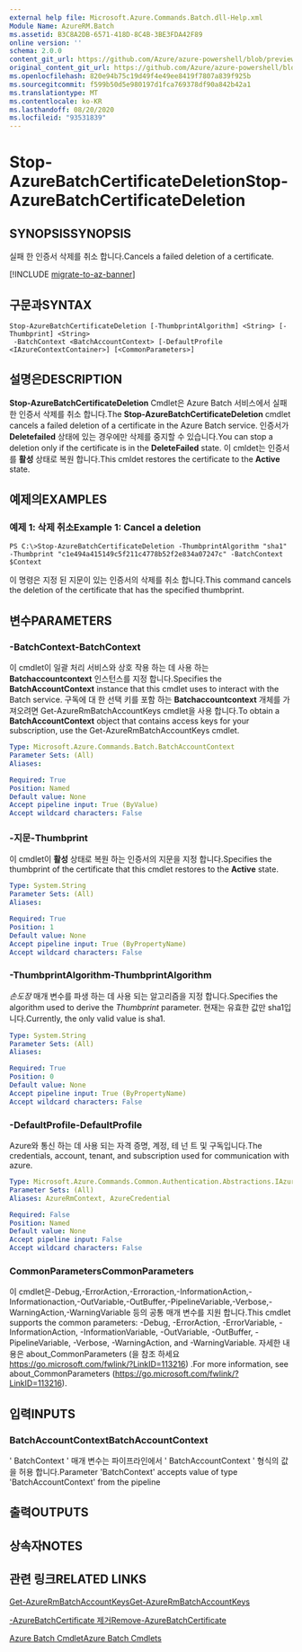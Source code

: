 ```yaml
---
external help file: Microsoft.Azure.Commands.Batch.dll-Help.xml
Module Name: AzureRM.Batch
ms.assetid: B3C8A2DB-6571-418D-8C4B-3BE3FDA42F89
online version: ''
schema: 2.0.0
content_git_url: https://github.com/Azure/azure-powershell/blob/preview/src/ResourceManager/AzureBatch/Commands.Batch/help/Stop-AzureBatchCertificateDeletion.md
original_content_git_url: https://github.com/Azure/azure-powershell/blob/preview/src/ResourceManager/AzureBatch/Commands.Batch/help/Stop-AzureBatchCertificateDeletion.md
ms.openlocfilehash: 820e94b75c19d49f4e49ee8419f7807a839f925b
ms.sourcegitcommit: f599b50d5e980197d1fca769378df90a842b42a1
ms.translationtype: MT
ms.contentlocale: ko-KR
ms.lasthandoff: 08/20/2020
ms.locfileid: "93531839"
---
```

# <span data-ttu-id="9cb9a-101">Stop-AzureBatchCertificateDeletion</span><span class="sxs-lookup"><span data-stu-id="9cb9a-101">Stop-AzureBatchCertificateDeletion</span></span>

## <span data-ttu-id="9cb9a-102">SYNOPSIS</span><span class="sxs-lookup"><span data-stu-id="9cb9a-102">SYNOPSIS</span></span>
<span data-ttu-id="9cb9a-103">실패 한 인증서 삭제를 취소 합니다.</span><span class="sxs-lookup"><span data-stu-id="9cb9a-103">Cancels a failed deletion of a certificate.</span></span>

[!INCLUDE [migrate-to-az-banner](../../includes/migrate-to-az-banner.md)]

## <span data-ttu-id="9cb9a-104">구문과</span><span class="sxs-lookup"><span data-stu-id="9cb9a-104">SYNTAX</span></span>

```
Stop-AzureBatchCertificateDeletion [-ThumbprintAlgorithm] <String> [-Thumbprint] <String>
 -BatchContext <BatchAccountContext> [-DefaultProfile <IAzureContextContainer>] [<CommonParameters>]
```

## <span data-ttu-id="9cb9a-105">설명은</span><span class="sxs-lookup"><span data-stu-id="9cb9a-105">DESCRIPTION</span></span>
<span data-ttu-id="9cb9a-106">**Stop-AzureBatchCertificateDeletion** Cmdlet은 Azure Batch 서비스에서 실패 한 인증서 삭제를 취소 합니다.</span><span class="sxs-lookup"><span data-stu-id="9cb9a-106">The **Stop-AzureBatchCertificateDeletion** cmdlet cancels a failed deletion of a certificate in the Azure Batch service.</span></span>
<span data-ttu-id="9cb9a-107">인증서가 **Deletefailed** 상태에 있는 경우에만 삭제를 중지할 수 있습니다.</span><span class="sxs-lookup"><span data-stu-id="9cb9a-107">You can stop a deletion only if the certificate is in the **DeleteFailed** state.</span></span>
<span data-ttu-id="9cb9a-108">이 cmldet는 인증서를 **활성** 상태로 복원 합니다.</span><span class="sxs-lookup"><span data-stu-id="9cb9a-108">This cmldet restores the certificate to the **Active** state.</span></span>

## <span data-ttu-id="9cb9a-109">예제의</span><span class="sxs-lookup"><span data-stu-id="9cb9a-109">EXAMPLES</span></span>

### <span data-ttu-id="9cb9a-110">예제 1: 삭제 취소</span><span class="sxs-lookup"><span data-stu-id="9cb9a-110">Example 1: Cancel a deletion</span></span>
```
PS C:\>Stop-AzureBatchCertificateDeletion -ThumbprintAlgorithm "sha1" -Thumbprint "c1e494a415149c5f211c4778b52f2e834a07247c" -BatchContext $Context
```

<span data-ttu-id="9cb9a-111">이 명령은 지정 된 지문이 있는 인증서의 삭제를 취소 합니다.</span><span class="sxs-lookup"><span data-stu-id="9cb9a-111">This command cancels the deletion of the certificate that has the specified thumbprint.</span></span>

## <span data-ttu-id="9cb9a-112">변수</span><span class="sxs-lookup"><span data-stu-id="9cb9a-112">PARAMETERS</span></span>

### <span data-ttu-id="9cb9a-113">-BatchContext</span><span class="sxs-lookup"><span data-stu-id="9cb9a-113">-BatchContext</span></span>
<span data-ttu-id="9cb9a-114">이 cmdlet이 일괄 처리 서비스와 상호 작용 하는 데 사용 하는 **Batchaccountcontext** 인스턴스를 지정 합니다.</span><span class="sxs-lookup"><span data-stu-id="9cb9a-114">Specifies the **BatchAccountContext** instance that this cmdlet uses to interact with the Batch service.</span></span>
<span data-ttu-id="9cb9a-115">구독에 대 한 선택 키를 포함 하는 **Batchaccountcontext** 개체를 가져오려면 Get-AzureRmBatchAccountKeys cmdlet을 사용 합니다.</span><span class="sxs-lookup"><span data-stu-id="9cb9a-115">To obtain a **BatchAccountContext** object that contains access keys for your subscription, use the Get-AzureRmBatchAccountKeys cmdlet.</span></span>

```yaml
Type: Microsoft.Azure.Commands.Batch.BatchAccountContext
Parameter Sets: (All)
Aliases: 

Required: True
Position: Named
Default value: None
Accept pipeline input: True (ByValue)
Accept wildcard characters: False
```

### <span data-ttu-id="9cb9a-116">-지문</span><span class="sxs-lookup"><span data-stu-id="9cb9a-116">-Thumbprint</span></span>
<span data-ttu-id="9cb9a-117">이 cmdlet이 **활성** 상태로 복원 하는 인증서의 지문을 지정 합니다.</span><span class="sxs-lookup"><span data-stu-id="9cb9a-117">Specifies the thumbprint of the certificate that this cmdlet restores to the **Active** state.</span></span>

```yaml
Type: System.String
Parameter Sets: (All)
Aliases: 

Required: True
Position: 1
Default value: None
Accept pipeline input: True (ByPropertyName)
Accept wildcard characters: False
```

### <span data-ttu-id="9cb9a-118">-ThumbprintAlgorithm</span><span class="sxs-lookup"><span data-stu-id="9cb9a-118">-ThumbprintAlgorithm</span></span>
<span data-ttu-id="9cb9a-119">*손도장* 매개 변수를 파생 하는 데 사용 되는 알고리즘을 지정 합니다.</span><span class="sxs-lookup"><span data-stu-id="9cb9a-119">Specifies the algorithm used to derive the *Thumbprint* parameter.</span></span>
<span data-ttu-id="9cb9a-120">현재는 유효한 값만 sha1입니다.</span><span class="sxs-lookup"><span data-stu-id="9cb9a-120">Currently, the only valid value is sha1.</span></span>

```yaml
Type: System.String
Parameter Sets: (All)
Aliases: 

Required: True
Position: 0
Default value: None
Accept pipeline input: True (ByPropertyName)
Accept wildcard characters: False
```

### <span data-ttu-id="9cb9a-121">-DefaultProfile</span><span class="sxs-lookup"><span data-stu-id="9cb9a-121">-DefaultProfile</span></span>
<span data-ttu-id="9cb9a-122">Azure와 통신 하는 데 사용 되는 자격 증명, 계정, 테 넌 트 및 구독입니다.</span><span class="sxs-lookup"><span data-stu-id="9cb9a-122">The credentials, account, tenant, and subscription used for communication with azure.</span></span>

```yaml
Type: Microsoft.Azure.Commands.Common.Authentication.Abstractions.IAzureContextContainer
Parameter Sets: (All)
Aliases: AzureRmContext, AzureCredential

Required: False
Position: Named
Default value: None
Accept pipeline input: False
Accept wildcard characters: False
```

### <span data-ttu-id="9cb9a-123">CommonParameters</span><span class="sxs-lookup"><span data-stu-id="9cb9a-123">CommonParameters</span></span>
<span data-ttu-id="9cb9a-124">이 cmdlet은-Debug,-ErrorAction,-Erroraction,-InformationAction,-Informationaction,-OutVariable,-OutBuffer,-PipelineVariable,-Verbose,-WarningAction,-WarningVariable 등의 공통 매개 변수를 지원 합니다.</span><span class="sxs-lookup"><span data-stu-id="9cb9a-124">This cmdlet supports the common parameters: -Debug, -ErrorAction, -ErrorVariable, -InformationAction, -InformationVariable, -OutVariable, -OutBuffer, -PipelineVariable, -Verbose, -WarningAction, and -WarningVariable.</span></span> <span data-ttu-id="9cb9a-125">자세한 내용은 about_CommonParameters (을 참조 하세요 https://go.microsoft.com/fwlink/?LinkID=113216) .</span><span class="sxs-lookup"><span data-stu-id="9cb9a-125">For more information, see about_CommonParameters (https://go.microsoft.com/fwlink/?LinkID=113216).</span></span>

## <span data-ttu-id="9cb9a-126">입력</span><span class="sxs-lookup"><span data-stu-id="9cb9a-126">INPUTS</span></span>

### <span data-ttu-id="9cb9a-127">BatchAccountContext</span><span class="sxs-lookup"><span data-stu-id="9cb9a-127">BatchAccountContext</span></span>
<span data-ttu-id="9cb9a-128">' BatchContext ' 매개 변수는 파이프라인에서 ' BatchAccountContext ' 형식의 값을 허용 합니다.</span><span class="sxs-lookup"><span data-stu-id="9cb9a-128">Parameter 'BatchContext' accepts value of type 'BatchAccountContext' from the pipeline</span></span>

## <span data-ttu-id="9cb9a-129">출력</span><span class="sxs-lookup"><span data-stu-id="9cb9a-129">OUTPUTS</span></span>

## <span data-ttu-id="9cb9a-130">상속자</span><span class="sxs-lookup"><span data-stu-id="9cb9a-130">NOTES</span></span>

## <span data-ttu-id="9cb9a-131">관련 링크</span><span class="sxs-lookup"><span data-stu-id="9cb9a-131">RELATED LINKS</span></span>

[<span data-ttu-id="9cb9a-132">Get-AzureRmBatchAccountKeys</span><span class="sxs-lookup"><span data-stu-id="9cb9a-132">Get-AzureRmBatchAccountKeys</span></span>](./Get-AzureRmBatchAccountKeys.md)

[<span data-ttu-id="9cb9a-133">-AzureBatchCertificate 제거</span><span class="sxs-lookup"><span data-stu-id="9cb9a-133">Remove-AzureBatchCertificate</span></span>](./Remove-AzureBatchCertificate.md)

[<span data-ttu-id="9cb9a-134">Azure Batch Cmdlet</span><span class="sxs-lookup"><span data-stu-id="9cb9a-134">Azure Batch Cmdlets</span></span>](./AzureRM.Batch.md)


